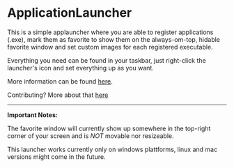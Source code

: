 # ApplicationLauncher

This is a simple applauncher where you are able to register applications (.exe), mark them as favorite to show them on the always-om-top, hidable favorite window and set custom images for each registered executable.

Everything you need can be found in your taskbar, just right-click the launcher's icon and set everything up as you want.

More information can be found [here](https://github.com/OIL1I/ApplicationLauncher/wiki).

Contributing? More about that [here](https://github.com/OIL1I/ApplicationLauncher/blob/master/CONTRIBUTING.md)

***

**Important Notes:**

The favorite window will currently show up somewhere in the top-right corner of your screen and is _NOT_ movable nor resizeable.

This launcher works currently only on windows plattforms, linux and mac versions might come in the future.
